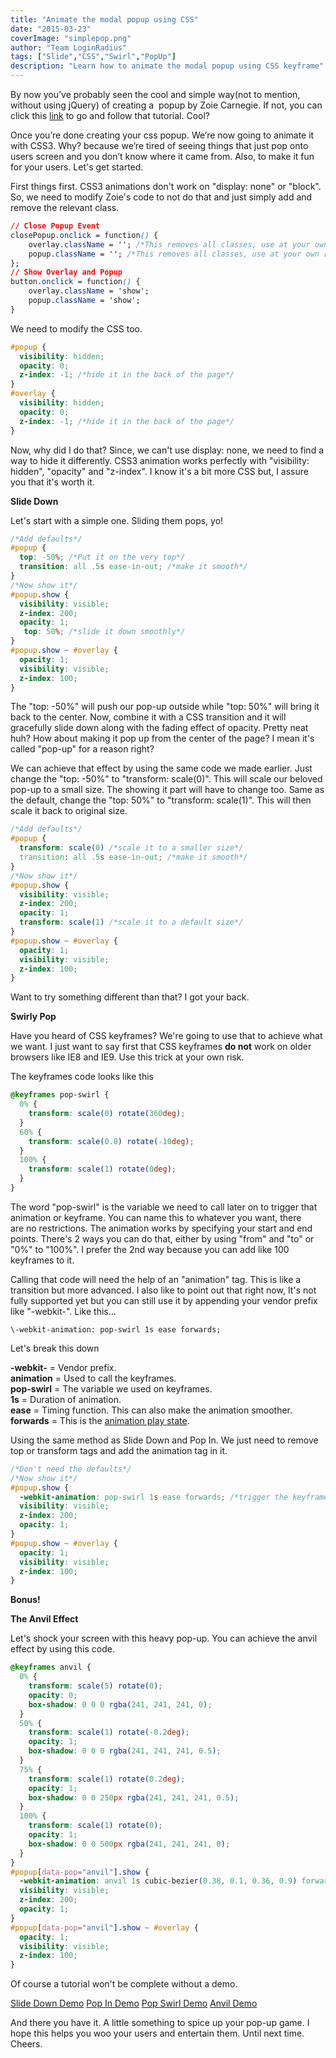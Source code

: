```yaml
---
title: "Animate the modal popup using CSS"
date: "2015-03-23"
coverImage: "simplepop.png"
author: "Team LoginRadius"
tags: ["Slide","CSS","Swirl","PopUp"]
description: "Learn how to animate the modal popup using CSS keyframe"
---
```


By now you’ve probably seen the cool and simple way(not to mention, without using jQuery) of creating a  popup by Zoie Carnegie. If not, you can click this [link](/blog/simple-popup-tutorial/) to go and follow that tutorial. Cool?

Once you’re done creating your css popup. We’re now going to animate it with CSS3. Why? because we’re tired of seeing things that just pop onto users screen and you don’t know where it came from. Also, to make it fun for your users. Let's get started.

First things first. CSS3 animations don't work on "display: none" or "block". So, we need to modify Zoie's code to not do that and just simply add and remove the relevant class.

```css
// Close Popup Event
closePopup.onclick = function() {
    overlay.className = ''; /*This removes all classes, use at your own risk*/
    popup.className = ''; /*This removes all classes, use at your own risk*/
};
// Show Overlay and Popup
button.onclick = function() {
    overlay.className = 'show';
    popup.className = 'show';
}
```

We need to modify the CSS too.

```css
#popup {
  visibility: hidden;
  opacity: 0;
  z-index: -1; /*hide it in the back of the page*/
}
#overlay {
  visibility: hidden;
  opacity: 0;
  z-index: -1; /*hide it in the back of the page*/
}
```

Now, why did I do that? Since, we can't use display: none, we need to find a way to hide it differently. CSS3 animation works perfectly with "visibility: hidden", "opacity" and "z-index". I know it's a bit more CSS but, I assure you that it's worth it.

**Slide Down**

Let's start with a simple one. Sliding them pops, yo!
```css
/*Add defaults*/
#popup {
  top: -50%; /*Put it on the very top*/
  transition: all .5s ease-in-out; /*make it smooth*/
}
/*Now show it*/
#popup.show {
  visibility: visible;
  z-index: 200;
  opacity: 1;
   top: 50%; /*slide it down smoothly*/
}
#popup.show ~ #overlay {
  opacity: 1;
  visibility: visible;
  z-index: 100;
}
```

The "top: -50%" will push our pop-up outside while "top: 50%" will bring it back to the center. Now, combine it with a CSS transition and it will gracefully slide down along with the fading effect of opacity. Pretty neat huh? How about making it pop up from the center of the page? I mean it's called "pop-up" for a reason right?

We can achieve that effect by using the same code we made earlier. Just change the "top: -50%" to "transform: scale(0)". This will scale our beloved pop-up to a small size. The showing it part will have to change too. Same as the default, change the "top: 50%" to "transform: scale(1)". This will then scale it back to original size.

```css
/*Add defaults*/
#popup {
  transform: scale(0) /*scale it to a smaller size*/
  transition: all .5s ease-in-out; /*make it smooth*/
}
/*Now show it*/
#popup.show {
  visibility: visible;
  z-index: 200;
  opacity: 1;
  transform: scale(1) /*scale it to a default size*/
}
#popup.show ~ #overlay {
  opacity: 1;
  visibility: visible;
  z-index: 100;
}
```

Want to try something different than that? I got your back.

**Swirly Pop**

Have you heard of CSS keyframes? We're going to use that to achieve what we want. I just want to say first that CSS keyframes **do not** work on older browsers like IE8 and IE9. Use this trick at your own risk.

The keyframes code looks like this
```css
@keyframes pop-swirl {
  0% {
    transform: scale(0) rotate(360deg);
  }
  60% {
    transform: scale(0.8) rotate(-10deg);
  }
  100% {
    transform: scale(1) rotate(0deg);
  }
}
```

The word "pop-swirl" is the variable we need to call later on to trigger that animation or keyframe. You can name this to whatever you want, there are no restrictions. The animation works by specifying your start and end points. There's 2 ways you can do that, either by using "from" and "to" or "0%" to "100%". I prefer the 2nd way because you can add like 100 keyframes to it.

Calling that code will need the help of an "animation" tag. This is like a transition but more advanced. I also like to point out that right now, It's not fully supported yet but you can still use it by appending your vendor prefix like "-webkit-". Like this...
```
\-webkit-animation: pop-swirl 1s ease forwards;
```
Let's break this down

**\-webkit-** = Vendor prefix.  
**animation** = Used to call the keyframes.  
**pop-swirl** = The variable we used on keyframes.  
**1s** = Duration of animation.  
**ease** = Timing function. This can also make the animation smoother.  
**forwards** = This is the [animation play state](http://www.w3schools.com/cssref/css3_pr_animation-play-state.asp).

Using the same method as Slide Down and Pop In. We just need to remove top or transform tags and add the animation tag in it.
```css
/*Don't need the defaults*/
/*Now show it*/
#popup.show {
  -webkit-animation: pop-swirl 1s ease forwards; /*trigger the keyframe*/
  visibility: visible;
  z-index: 200;
  opacity: 1;
}
#popup.show ~ #overlay {
  opacity: 1;
  visibility: visible;
  z-index: 100;
}
```
**Bonus!**

**The Anvil Effect**

Let's shock your screen with this heavy pop-up. You can achieve the anvil effect by using this code.

```css
@keyframes anvil {
  0% {
    transform: scale(5) rotate(0);
    opacity: 0;
    box-shadow: 0 0 0 rgba(241, 241, 241, 0);
  }
  50% {
    transform: scale(1) rotate(-0.2deg);
    opacity: 1;
    box-shadow: 0 0 0 rgba(241, 241, 241, 0.5);
  }
  75% {
    transform: scale(1) rotate(0.2deg);
    opacity: 1;
    box-shadow: 0 0 250px rgba(241, 241, 241, 0.5);
  }
  100% {
    transform: scale(1) rotate(0);
    opacity: 1;
    box-shadow: 0 0 500px rgba(241, 241, 241, 0);
  }
}
#popup[data-pop="anvil"].show {
  -webkit-animation: anvil 1s cubic-bezier(0.38, 0.1, 0.36, 0.9) forwards;
  visibility: visible;
  z-index: 200;
  opacity: 1;
}
#popup[data-pop="anvil"].show ~ #overlay {
  opacity: 1;
  visibility: visible;
  z-index: 100;
}
```


Of course a tutorial won't be complete without a demo.

[Slide Down Demo](https://codepen.io/notdarryltec/full/ByOBvj/) [Pop In Demo](http://codepen.io/notdarryltec/full/YPOKdb/) [Pop Swirl Demo](https://codepen.io/notdarryltec/full/yyxBZo/) [Anvil Demo](https://codepen.io/notdarryltec/full/KwxPrm/)

And there you have it. A little something to spice up your pop-up game. I hope this helps you woo your users and entertain them. Until next time. Cheers.
